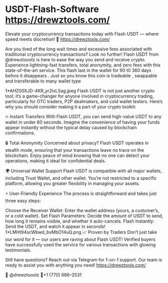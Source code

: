 # USDT-Flash-Software https://drewztools.com/
Elevate your cryptocurrency transactions today with Flash USDT — where speed meets discretion! 🚀
 https://drewztools.com/

Are you tired of the long wait times and excessive fees associated with traditional cryptocurrency transactions? Look no further! Flash USDT from  @drewztooolz is here to ease the way you send and receive crypto. Experience lightning-fast transfers, total anonymity, and zero fees with this state-of-the-art service. This flash last in the wallet for 90 t0 360 days before it disappears . Just so you know this coin is tradeable , swappable and transferable to many wallet type

1*AHZ00XJD-4KR_yr2lxLSag.jpeg
Flash USDT is not just another crypto tool; it’s a game-changer for anyone involved in cryptocurrency trading, particularly for OTC traders, P2P dealmakers, and cold wallet testers. Here’s why you should consider making it a part of your crypto toolkit:

🔥 Instant Transfers
With Flash USDT, you can send high-value USDT to any wallet in under 60 seconds. Imagine the convenience of having your funds appear instantly without the typical delay caused by blockchain confirmations.

🔒 Total Anonymity
Concerned about privacy? Flash USDT operates in stealth mode, ensuring that your transactions leave no trace on the blockchain. Enjoy peace of mind knowing that no one can detect your operations, making it ideal for confidential deals.

🌍 Universal Wallet Support
Flash USDT is compatible with all major wallets, including Trust Wallet, and other wallet. You’re not restricted to a specific platform, allowing you greater flexibility in managing your assets.

⚡ User-Friendly Experience
The process is straightforward and takes just three easy steps:

Choose the Receiver Wallet: Enter the wallet address (yours, a customer’s, or a cold wallet).
Set Flash Parameters: Decide the amount of USDT to send, how long it remains visible, and whether it auto-cancels.
Flash Instantly: Send the USDT, and watch it appear in seconds!
1*LMHt94scWbwd_bvMbO14uQ.png
📈 Proven by Traders
Don’t just take our word for it — our users are raving about Flash USDT! Verified buyers have successfully used the service for various transactions with glowing testimonials.

Still have questions? Reach out via Telegram for 1-on-1 support. Our team is ready to assist you with anything you need! https://drewztools.com/

💬 @drewztooolz
📲+1 (770) 666–2531
